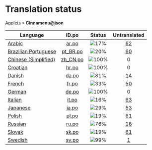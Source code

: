 # Translation status
[Applets](../../README.md) &#187; **Cinnamenu@json**

Language | ID.po | Status | Untranslated
---------|:--:|:------:|:-----------:
[Arabic](../../language-status/ar.md) | [ar.po](po/ar.po) | ![17%](http://progressed.io/bar/17) | [62](untranslated-po/ar.md)
[Brazilian Portuguese](../../language-status/pt_BR.md) | [pt_BR.po](po/pt_BR.po) | ![20%](http://progressed.io/bar/20) | [60](untranslated-po/pt_BR.md)
[Chinese (Simplified)](../../language-status/zh_CN.md) | [zh_CN.po](po/zh_CN.po) | ![100%](http://progressed.io/bar/100) | 0
[Croatian](../../language-status/hr.md) | [hr.po](po/hr.po) | ![100%](http://progressed.io/bar/100) | 0
[Danish](../../language-status/da.md) | [da.po](po/da.po) | ![81%](http://progressed.io/bar/81) | [14](untranslated-po/da.md)
[French](../../language-status/fr.md) | [fr.po](po/fr.po) | ![33%](http://progressed.io/bar/33) | [50](untranslated-po/fr.md)
[German](../../language-status/de.md) | [de.po](po/de.po) | ![100%](http://progressed.io/bar/100) | 0
[Italian](../../language-status/it.md) | [it.po](po/it.po) | ![16%](http://progressed.io/bar/16) | [63](untranslated-po/it.md)
[Japanese](../../language-status/ja.md) | [ja.po](po/ja.po) | ![29%](http://progressed.io/bar/29) | [53](untranslated-po/ja.md)
[Polish](../../language-status/pl.md) | [pl.po](po/pl.po) | ![19%](http://progressed.io/bar/19) | [61](untranslated-po/pl.md)
[Russian](../../language-status/ru.md) | [ru.po](po/ru.po) | ![76%](http://progressed.io/bar/76) | [18](untranslated-po/ru.md)
[Slovak](../../language-status/sk.md) | [sk.po](po/sk.po) | ![19%](http://progressed.io/bar/19) | [61](untranslated-po/sk.md)
[Swedish](../../language-status/sv.md) | [sv.po](po/sv.po) | ![99%](http://progressed.io/bar/99) | [1](untranslated-po/sv.md)

